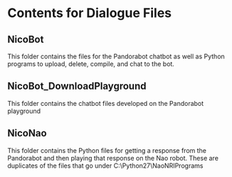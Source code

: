 # Contents for Dialogue Files

## NicoBot

This folder contains the files for the Pandorabot chatbot as well as Python programs to upload, delete, compile, and chat to the bot.

## NicoBot_DownloadPlayground

This folder contains the chatbot files developed on the Pandorabot playground

## NicoNao

This folder contains the Python files for getting a response from the Pandorabot and then playing that response on the Nao robot. These are duplicates of the files that go under C:\Python27\NaoNRIPrograms
